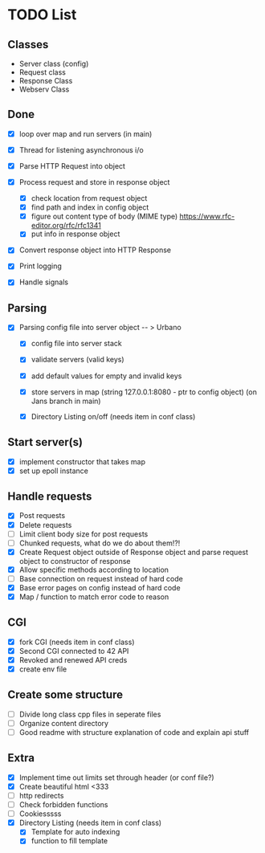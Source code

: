 # TODO List

## Classes
-	Server class (config)
-	Request class
-	Response Class
-	Webserv Class

## Done
- [x] loop over map and run servers (in main)
- [X] Thread for listening asynchronous i/o
- [x] Parse HTTP Request into object
- [x] Process request and store in response object
	- [x] check location from request object
	- [x] find path and index in config object
	- [x] figure out content type of body (MIME type) https://www.rfc-editor.org/rfc/rfc1341
	- [x] put info in response object
- [x] Convert response object into HTTP Response
- [x] Print logging
- [x] Handle signals


## Parsing
- [x] Parsing config file into server object -- > Urbano
	- [x] config file into server stack
	- [x] validate servers (valid keys)
	- [x] add default values for empty and invalid keys
	- [x] store servers in map (string 127.0.0.1:8080 - ptr to config object) (on Jans branch in main)
	- [x] Directory Listing on/off (needs item in conf class)


## Start server(s)
- [x] implement constructor that takes map
- [x] set up epoll instance

## Handle requests
- [x] Post requests
- [x] Delete requests
- [ ] Limit client body size for post requests
- [ ] Chunked requests, what do we do about them!?!
- [x] Create Request object outside of Response object and parse request object to constructor of response
- [x] Allow specific methods according to location
- [ ] Base connection on request instead of hard code
- [x] Base error pages on config instead of hard code
- [x] Map / function to match error code to reason

## CGI
- [x] fork CGI (needs item in conf class)
- [x] Second CGI connected to 42 API
- [x] Revoked and renewed API creds
- [x] create env file 

## Create some structure
- [ ] Divide long class cpp files in seperate files
- [ ] Organize content directory
- [ ] Good readme with structure explanation of code and explain api stuff

## Extra
- [x] Implement time out limits set through header (or conf file?)
- [x] Create beautiful html <333
- [ ] http redirects
- [ ] Check forbidden functions
- [ ] Cookiesssss
- [x] Directory Listing (needs item in conf class)
	- [x] Template for auto indexing
	- [x] function to fill template
